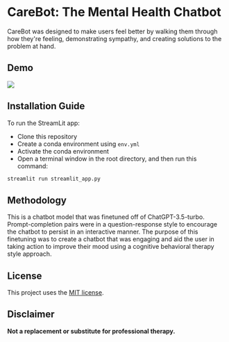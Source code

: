 # CareBot: The Mental Health Chatbot

CareBot was designed to make users feel better by walking them through how they're feeling, demonstrating sympathy, and creating solutions to the problem at hand.

## Demo
![](https://github.com/lills-wu/chatbot1/blob/main/assets/carebot%20gif.gif)

## Installation Guide

To run the StreamLit app:
- Clone this repository
- Create a conda environment using `env.yml`
- Activate the conda environment
- Open a terminal window in the root directory, and then run this command:

```python
streamlit run streamlit_app.py
```

## Methodology

This is a chatbot model that was finetuned off of ChatGPT-3.5-turbo. Prompt-completion pairs were in a question-response style to encourage the chatbot to persist in an interactive manner. The purpose of this finetuning was to create a chatbot that was engaging and aid the user in taking action to improve their mood using a cognitive behavioral therapy style approach. 

## License

This project uses the [MIT license](https://mit-license.org/).

## Disclaimer

**Not a replacement or substitute for professional therapy.**
